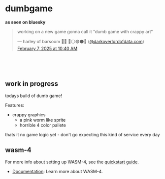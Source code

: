 # dumbgame

__as seen on bluesky__

<blockquote class="bluesky-embed" data-bluesky-uri="at://did:plc:gi23djbyhqpx2ykajeuzzy3d/app.bsky.feed.post/3lhmasi4fes2z" data-bluesky-cid="bafyreihnzacm36wqkuj6tph4eq4wl6qrb4qynlv3soywyfrg3xihg54gvy"><p lang="en">working on a new game gonna call it &quot;dumb game with crappy art&quot;</p>&mdash; harley of barsoom 🏳️‍⚧️ 🔴⚪️🟣⚫️🔵 (<a href="https://bsky.app/profile/did:plc:gi23djbyhqpx2ykajeuzzy3d?ref_src=embed">@darkoverlordofdata.com</a>) <a href="https://bsky.app/profile/did:plc:gi23djbyhqpx2ykajeuzzy3d/post/3lhmasi4fes2z?ref_src=embed">February 7, 2025 at 10:40 AM</a></blockquote><script async src="https://embed.bsky.app/static/embed.js" charset="utf-8"></script>

<br />
<br />
<br />


## work in progress
todays build of dumb game!

Features:
* crappy graphics
    * a pink worm like sprite
    * horrible 4 color pallete


thats it no game logic yet - don't go expecting this kind of service every day


## wasm-4

For more info about setting up WASM-4, see the [quickstart guide](https://wasm4.org/docs/getting-started/setup?code-lang=c#quickstart).
- [Documentation](https://wasm4.org/docs): Learn more about WASM-4.


